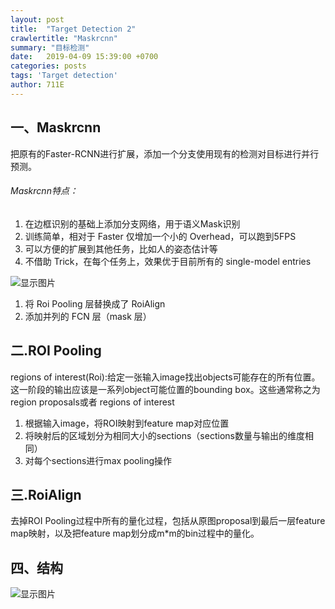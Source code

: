 ```yaml
---
layout: post
title:  "Target Detection 2"
crawlertitle: "Maskrcnn"
summary: "目标检测"
date:   2019-04-09 15:39:00 +0700
categories: posts
tags: 'Target detection'
author: 711E
---
```


一、Maskrcnn
---
把原有的Faster-RCNN进行扩展，添加一个分支使用现有的检测对目标进行并行预测。
###### Maskrcnn特点：
1. 在边框识别的基础上添加分支网络，用于语义Mask识别
2. 训练简单，相对于 Faster 仅增加一个小的 Overhead，可以跑到5FPS
3. 可以方便的扩展到其他任务，比如人的姿态估计等
4. 不借助 Trick，在每个任务上，效果优于目前所有的 single-model entries

![显示图片](http://711e.github.io/assets/images/maskrcnn1.png)

1. 将 Roi Pooling 层替换成了 RoiAlign
2. 添加并列的 FCN 层（mask 层）

二.ROI Pooling
---
regions of interest(Roi):给定一张输入image找出objects可能存在的所有位置。这一阶段的输出应该是一系列object可能位置的bounding box。这些通常称之为region proposals或者 regions of interest

1. 根据输入image，将ROI映射到feature map对应位置
2. 将映射后的区域划分为相同大小的sections（sections数量与输出的维度相同）
3. 对每个sections进行max pooling操作

三.RoiAlign
---
去掉ROI Pooling过程中所有的量化过程，包括从原图proposal到最后一层feature map映射，以及把feature map划分成m*m的bin过程中的量化。

四、结构
---
![显示图片](http://711e.github.io/assets/images/maskrcnn3.png)
